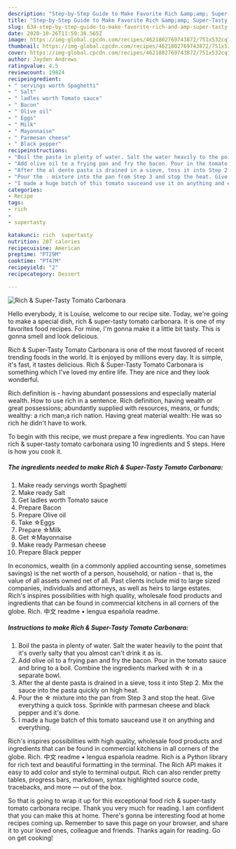 ```yaml
---
description: "Step-by-Step Guide to Make Favorite Rich &amp;amp; Super-Tasty Tomato Carbonara"
title: "Step-by-Step Guide to Make Favorite Rich &amp;amp; Super-Tasty Tomato Carbonara"
slug: 634-step-by-step-guide-to-make-favorite-rich-and-amp-super-tasty-tomato-carbonara
date: 2020-10-26T11:59:38.565Z
image: https://img-global.cpcdn.com/recipes/4621802769743872/751x532cq70/rich-super-tasty-tomato-carbonara-recipe-main-photo.jpg
thumbnail: https://img-global.cpcdn.com/recipes/4621802769743872/751x532cq70/rich-super-tasty-tomato-carbonara-recipe-main-photo.jpg
cover: https://img-global.cpcdn.com/recipes/4621802769743872/751x532cq70/rich-super-tasty-tomato-carbonara-recipe-main-photo.jpg
author: Jayden Andrews
ratingvalue: 4.5
reviewcount: 19824
recipeingredient:
- " servings worth Spaghetti"
- " Salt"
- " ladles worth Tomato sauce"
- " Bacon"
- " Olive oil"
- " Eggs"
- " Milk"
- " Mayonnaise"
- " Parmesan cheese"
- " Black pepper"
recipeinstructions:
- "Boil the pasta in plenty of water. Salt the water heavily to the point that it&#39;s overly salty that you almost can&#39;t drink it as is."
- "Add olive oil to a frying pan and fry the bacon. Pour in the tomato sauce and bring to a boil. Combine the ingredients marked with ☆ in a separate bowl."
- "After the al dente pasta is drained in a sieve, toss it into Step 2. Mix the sauce into the pasta quickly on high heat."
- "Pour the ☆ mixture into the pan from Step 3 and stop the heat. Give everything a quick toss. Sprinkle with parmesan cheese and black pepper and it&#39;s done."
- "I made a huge batch of this tomato sauceand use it on anything and everything."
categories:
- Recipe
tags:
- rich
- 
- supertasty

katakunci: rich  supertasty 
nutrition: 207 calories
recipecuisine: American
preptime: "PT29M"
cooktime: "PT47M"
recipeyield: "2"
recipecategory: Dessert

---
```



![Rich &amp; Super-Tasty Tomato Carbonara](https://img-global.cpcdn.com/recipes/4621802769743872/751x532cq70/rich-super-tasty-tomato-carbonara-recipe-main-photo.jpg)

Hello everybody, it is Louise, welcome to our recipe site. Today, we're going to make a special dish, rich &amp; super-tasty tomato carbonara. It is one of my favorites food recipes. For mine, I'm gonna make it a little bit tasty. This is gonna smell and look delicious.

Rich &amp; Super-Tasty Tomato Carbonara is one of the most favored of recent trending foods in the world. It is enjoyed by millions every day. It is simple, it's fast, it tastes delicious. Rich &amp; Super-Tasty Tomato Carbonara is something which I've loved my entire life. They are nice and they look wonderful.

Rich definition is - having abundant possessions and especially material wealth. How to use rich in a sentence. Rich definition, having wealth or great possessions; abundantly supplied with resources, means, or funds; wealthy: a rich man;a rich nation. Having great material wealth: He was so rich he didn&#39;t have to work.


To begin with this recipe, we must prepare a few ingredients. You can have rich &amp; super-tasty tomato carbonara using 10 ingredients and 5 steps. Here is how you cook it.

<!--inarticleads1-->

##### The ingredients needed to make Rich &amp; Super-Tasty Tomato Carbonara:

1. Make ready  servings worth Spaghetti
1. Make ready  Salt
1. Get  ladles worth Tomato sauce
1. Prepare  Bacon
1. Prepare  Olive oil
1. Take  ☆Eggs
1. Prepare  ☆Milk
1. Get  ☆Mayonnaise
1. Make ready  Parmesan cheese
1. Prepare  Black pepper


In economics, wealth (in a commonly applied accounting sense, sometimes savings) is the net worth of a person, household, or nation - that is, the value of all assets owned net of all. Past clients include mid to large sized companies, individuals and attorneys, as well as heirs to large estates. Rich&#39;s inspires possibilities with high quality, wholesale food products and ingredients that can be found in commercial kitchens in all corners of the globe. Rich. 中文 readme • lengua española readme. 

<!--inarticleads2-->

##### Instructions to make Rich &amp; Super-Tasty Tomato Carbonara:

1. Boil the pasta in plenty of water. Salt the water heavily to the point that it&#39;s overly salty that you almost can&#39;t drink it as is.
1. Add olive oil to a frying pan and fry the bacon. Pour in the tomato sauce and bring to a boil. Combine the ingredients marked with ☆ in a separate bowl.
1. After the al dente pasta is drained in a sieve, toss it into Step 2. Mix the sauce into the pasta quickly on high heat.
1. Pour the ☆ mixture into the pan from Step 3 and stop the heat. Give everything a quick toss. Sprinkle with parmesan cheese and black pepper and it&#39;s done.
1. I made a huge batch of this tomato sauceand use it on anything and everything.


Rich&#39;s inspires possibilities with high quality, wholesale food products and ingredients that can be found in commercial kitchens in all corners of the globe. Rich. 中文 readme • lengua española readme. Rich is a Python library for rich text and beautiful formatting in the terminal. The Rich API makes it easy to add color and style to terminal output. Rich can also render pretty tables, progress bars, markdown, syntax highlighted source code, tracebacks, and more — out of the box. 

So that is going to wrap it up for this exceptional food rich &amp; super-tasty tomato carbonara recipe. Thank you very much for reading. I am confident that you can make this at home. There's gonna be interesting food at home recipes coming up. Remember to save this page on your browser, and share it to your loved ones, colleague and friends. Thanks again for reading. Go on get cooking!
